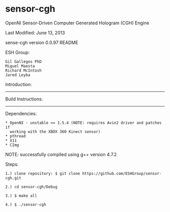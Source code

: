 sensor-cgh
==========

OpenNI Sensor-Driven Computer Generated Hologram (CGH) Engine

Last Modified: June 13, 2013

sense-cgh version 0.0.97 README
 
ESH Group:

	Gil Gallegos PhD
	Miguel Maesta
	Richard McIntosh
	Jared Leyba
	
Introduction:
******************************************************************************


Build Instructions:
******************************************************************************

Dependencies:
	
	* OpenNI - unstable <= 1.5.4 (NOTE: requires Avin2 driver and patches if 
	  working with the XBOX 360 Kinect sensor)
	* pthread
	* X11
	* CImg


NOTE: successfully compiled using g++ version 4.7.2

Steps:

	1.) clone repository: $ git clone https://github.com/ESHGroup/sensor-cgh.git

	2.) cd sensor-cgh/Debug

	3.) $ make all

	4.) $ ./sensor-cgh


